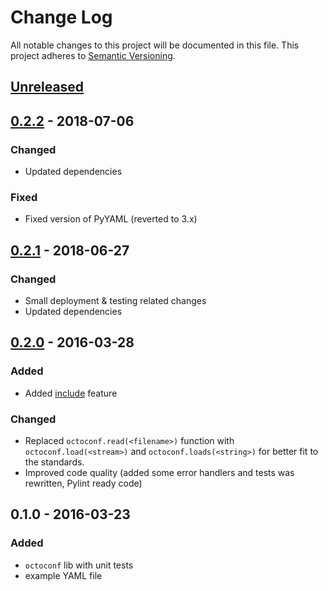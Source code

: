 # Change Log
All notable changes to this project will be documented in this file.
This project adheres to [Semantic Versioning](http://semver.org/).


## [Unreleased][unreleased]


## [0.2.2] - 2018-07-06
### Changed
- Updated dependencies

### Fixed
- Fixed version of PyYAML (reverted to 3.x)


## [0.2.1] - 2018-06-27
### Changed
- Small deployment & testing related changes
- Updated dependencies


## [0.2.0] - 2016-03-28
### Added
- Added [include](https://github.com/andras-tim/octoconf/blob/v0.2.0/docs/features.rst#includes) feature

### Changed
- Replaced `octoconf.read(<filename>)` function with `octoconf.load(<stream>)` and `octoconf.loads(<string>)` for
    better fit to the standards.
- Improved code quality (added some error handlers and tests was rewritten, Pylint ready code)


## 0.1.0 - 2016-03-23
### Added
- ``octoconf`` lib with unit tests
- example YAML file


[unreleased]: https://github.com/andras-tim/octoconf/compare/v0.2.2...HEAD
[0.2.2]: https://github.com/andras-tim/octoconf/compare/v0.2.1...v0.2.2
[0.2.1]: https://github.com/andras-tim/octoconf/compare/v0.2.0...v0.2.1
[0.2.0]: https://github.com/andras-tim/octoconf/compare/v0.1.0...v0.2.0
